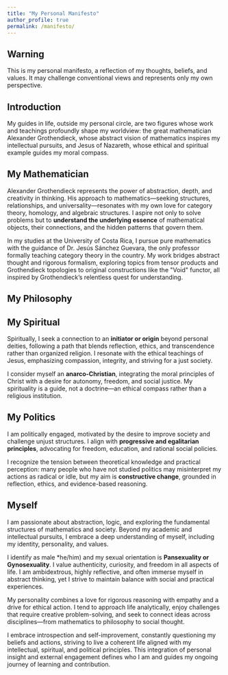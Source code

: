 ```yaml
---
title: "My Personal Manifesto"
author_profile: true
permalink: /manifesto/
---
```


## Warning 

This is my personal manifesto, a reflection of my thoughts, beliefs, and values. It may challenge conventional views and represents only my own perspective. 

## Introduction 

My guides in life, outside my personal circle, are two figures whose work and teachings profoundly shape my worldview: the great mathematician Alexander Grothendieck, whose abstract vision of mathematics inspires my intellectual pursuits, and Jesus of Nazareth, whose ethical and spiritual example guides my moral compass.  

## My Mathematician 

Alexander Grothendieck represents the power of abstraction, depth, and creativity in thinking. His approach to mathematics—seeking structures, relationships, and universality—resonates with my own love for category theory, homology, and algebraic structures. I aspire not only to solve problems but to **understand the underlying essence** of mathematical objects, their connections, and the hidden patterns that govern them.  

In my studies at the University of Costa Rica, I pursue pure mathematics with the guidance of Dr. Jesús Sánchez Guevara, the only professor formally teaching category theory in the country. My work bridges abstract thought and rigorous formalism, exploring topics from tensor products and Grothendieck topologies to original constructions like the "Void" functor, all inspired by Grothendieck’s relentless quest for understanding.  

## My Philosophy


## My Spiritual

Spiritually, I seek a connection to an **initiator or origin** beyond personal deities, following a path that blends reflection, ethics, and transcendence rather than organized religion. I resonate with the ethical teachings of Jesus, emphasizing compassion, integrity, and striving for a just society.  

I consider myself an **anarco-Christian**, integrating the moral principles of Christ with a desire for autonomy, freedom, and social justice. My spirituality is a guide, not a doctrine—an ethical compass rather than a religious institution.  

## My Politics 

I am politically engaged, motivated by the desire to improve society and challenge unjust structures. I align with **progressive and egalitarian principles**, advocating for freedom, education, and rational social policies.  

I recognize the tension between theoretical knowledge and practical perception: many people who have not studied politics may misinterpret my actions as radical or idle, but my aim is **constructive change**, grounded in reflection, ethics, and evidence-based reasoning.  

## Myself

I am passionate about abstraction, logic, and exploring the fundamental structures of mathematics and society. Beyond my academic and intellectual pursuits, I embrace a deep understanding of myself, including my identity, personality, and values.  

I identify as male *he/him) and my sexual orientation is **Pansexuality or Gynosexuality**. I value authenticity, curiosity, and freedom in all aspects of life. I am ambidextrous, highly reflective, and often immerse myself in abstract thinking, yet I strive to maintain balance with social and practical experiences.  

My personality combines a love for rigorous reasoning with empathy and a drive for ethical action. I tend to approach life analytically, enjoy challenges that require creative problem-solving, and seek to connect ideas across disciplines—from mathematics to philosophy to social thought.  

I embrace introspection and self-improvement, constantly questioning my beliefs and actions, striving to live a coherent life aligned with my intellectual, spiritual, and political principles. This integration of personal insight and external engagement defines who I am and guides my ongoing journey of learning and contribution.
